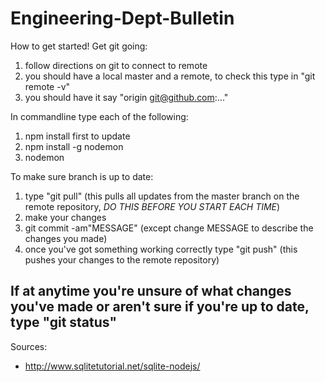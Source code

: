 # Engineering-Dept-Bulletin

How to get started!
Get git going:
1. follow directions on git to connect to remote
2. you should have a local master and a remote, to check this type in "git remote -v"
3. you should have it say "origin git@github.com:..."

In commandline type each of the following:
1. npm install first to update
2. npm install -g nodemon
3. nodemon


To make sure branch is up to date:
1. type "git pull" (this pulls all updates from the master branch on the remote repository, *DO THIS BEFORE YOU START EACH TIME*)
2. make your changes
3. git commit -am"MESSAGE" (except change MESSAGE to describe the changes you made)
4. once you've got something working correctly type "git push" (this pushes your changes to the remote repository)

## If at anytime you're unsure of what changes you've made or aren't sure if you're up to date, type "git status"


Sources:
- http://www.sqlitetutorial.net/sqlite-nodejs/
